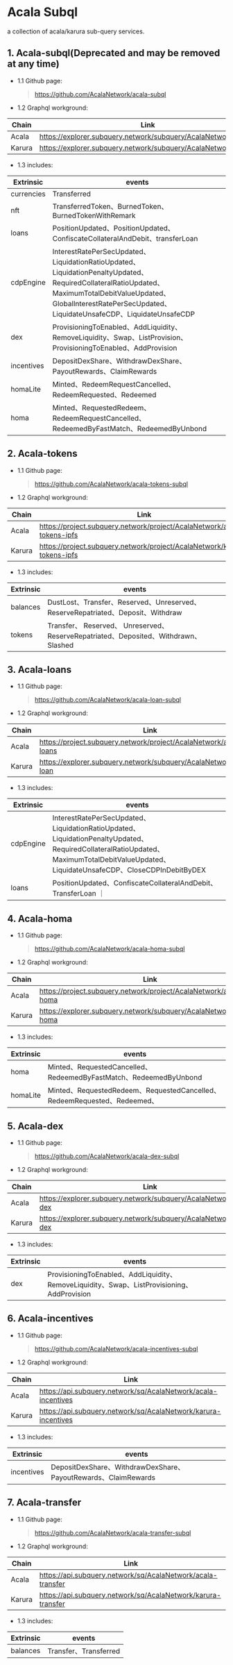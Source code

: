 # Acala Subql

a collection of acala/karura sub-query services.

## 1. Acala-subql(Deprecated and may be removed at any time)

-   1.1 Github page:

    > https://github.com/AcalaNetwork/acala-subql

-   1.2 Graphql workground:

| Chain  | Link                                                           |
| ------ | -------------------------------------------------------------- |
| Acala  | https://explorer.subquery.network/subquery/AcalaNetwork/acala  |
| Karura | https://explorer.subquery.network/subquery/AcalaNetwork/karura |

-   1.3 includes:

| Extrinsic  | events                                                                                                                                                                                                                |
| ---------- | --------------------------------------------------------------------------------------------------------------------------------------------------------------------------------------------------------------------- |
| currencies | Transferred                                                                                                                                                                                                           |
| nft        | TransferredToken、BurnedToken、BurnedTokenWithRemark                                                                                                                                                                  |
| loans      | PositionUpdated、PositionUpdated、ConfiscateCollateralAndDebit、transferLoan                                                                                                                                          |
| cdpEngine  | InterestRatePerSecUpdated、LiquidationRatioUpdated、LiquidationPenaltyUpdated、RequiredCollateralRatioUpdated、MaximumTotalDebitValueUpdated、GlobalInterestRatePerSecUpdated、LiquidateUnsafeCDP、LiquidateUnsafeCDP |
| dex        | ProvisioningToEnabled、AddLiquidity、RemoveLiquidity、Swap、ListProvision、ProvisioningToEnabled、AddProvision                                                                                                        |
| incentives | DepositDexShare、WithdrawDexShare、PayoutRewards、ClaimRewards                                                                                                                                                        |
| homaLite   | Minted、RedeemRequestCancelled、RedeemRequested、Redeemed                                                                                                                                                             |
| homa       | Minted、RequestedRedeem、RedeemRequestCancelled、RedeemedByFastMatch、RedeemedByUnbond                                                                                                                                |

## 2. Acala-tokens

-   1.1 Github page:

    > https://github.com/AcalaNetwork/acala-tokens-subql

-   1.2 Graphql workground:

| Chain  | Link                                                                  |
| ------ | --------------------------------------------------------------------- |
| Acala  | https://project.subquery.network/project/AcalaNetwork/acala-tokens-ipfs  |
| Karura | https://project.subquery.network/project/AcalaNetwork/karura-tokens-ipfs |

-   1.3 includes:

| Extrinsic  | events                                                                        |
| ---------- | ----------------------------------------------------------------------------- |
| balances   | DustLost、Transfer、Reserved、Unreserved、ReserveRepatriated、Deposit、Withdraw |
| tokens | Transfer、 Reserved、 Unreserved、ReserveRepatriated、Deposited、Withdrawn、Slashed |

## 3. Acala-loans

-   1.1 Github page:

    > https://github.com/AcalaNetwork/acala-loan-subql

-   1.2 Graphql workground:

| Chain  | Link                                                                |
| ------ | ------------------------------------------------------------------- |
| Acala  | https://project.subquery.network/project/AcalaNetwork/acala-loans   |
| Karura | https://explorer.subquery.network/subquery/AcalaNetwork/karura-loan |

-   1.3 includes:

| Extrinsic | events                                                               |
| --------- | ---------------------------------------------------------------------|
| cdpEngine | InterestRatePerSecUpdated、LiquidationRatioUpdated、LiquidationPenaltyUpdated、RequiredCollateralRatioUpdated、MaximumTotalDebitValueUpdated、LiquidateUnsafeCDP、CloseCDPInDebitByDEX |
| loans     | PositionUpdated、ConfiscateCollateralAndDebit、TransferLoan          ｜


## 4. Acala-homa

-   1.1 Github page:

    > https://github.com/AcalaNetwork/acala-homa-subql

-   1.2 Graphql workground:

| Chain  | Link |
| ------ | ---- |
| Acala  | https://project.subquery.network/project/AcalaNetwork/acala-homa    |
| Karura | https://explorer.subquery.network/subquery/AcalaNetwork/karura-homa |

-   1.3 includes:

| Extrinsic | events                                                                                                 |
| --------- | ----------------|
| homa      | Minted、RequestedCancelled、RedeemedByFastMatch、RedeemedByUnbond |
| homaLite      | Minted、RequestedRedeem、RequestedCancelled、RedeemRequested、Redeemed、 |

## 5. Acala-dex

-   1.1 Github page:

    > https://github.com/AcalaNetwork/acala-dex-subql

-   1.2 Graphql workground:

| Chain  | Link |
| ------ | ---- |
| Acala  | https://explorer.subquery.network/subquery/AcalaNetwork/acala-dex |
| Karura | https://explorer.subquery.network/subquery/AcalaNetwork/karura-dex |

-   1.3 includes:

| Extrinsic | events     |
| --------- | --------------------------------------------------------------------- |
| dex      | ProvisioningToEnabled、AddLiquidity、RemoveLiquidity、Swap、ListProvisioning、AddProvision |

## 6. Acala-incentives

-   1.1 Github page:

    > https://github.com/AcalaNetwork/acala-incentives-subql

-   1.2 Graphql workground:

| Chain  | Link |
| ------ | ---- |
| Acala  | https://api.subquery.network/sq/AcalaNetwork/acala-incentives |
| Karura | https://api.subquery.network/sq/AcalaNetwork/karura-incentives |

-   1.3 includes:

| Extrinsic | events                                       |
| --------- | ----------------------------------------- |
| incentives      | DepositDexShare、WithdrawDexShare、PayoutRewards、ClaimRewards |

## 7. Acala-transfer

-   1.1 Github page:

    > https://github.com/AcalaNetwork/acala-transfer-subql

-   1.2 Graphql workground:

| Chain  | Link |
| ------ | ---- |
| Acala  | https://api.subquery.network/sq/AcalaNetwork/acala-transfer |
| Karura | https://api.subquery.network/sq/AcalaNetwork/karura-transfer |

-   1.3 includes:

| Extrinsic | events                                       |
| --------- | ----------------------------------------- |
| balances  | Transfer、Transferred |
